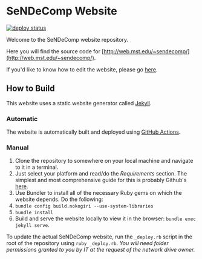 # SeNDeComp Website

[![deploy status](https://github.com/sendecomp/sendecomp-website/workflows/Jekyll%20site%20CI/badge.svg)](https://github.com/sendecomp/sendecomp-website/actions)

Welcome to the SeNDeComp website repository.

Here you will find the source code for [http://web.mst.edu/~sendecomp/](http://web.mst.edu/~sendecomp/).

If you'd like to know how to edit the website, please go [here](http://web.mst.edu/~sendecomp/edit).

## How to Build

This website uses a static website generator called [Jekyll](https://jekyllrb.com/).

### Automatic

The website is automatically built and deployed using [GitHub Actions](https://help.github.com/en/actions).

### Manual

1. Clone the repository to somewhere on your local machine and navigate to it in a terminal.
2. Just select your platform and read/do the *Requirements* section.  The simplest and most comprehensive guide for this is probably Github's [here][1].
3. Use Bundler to install all of the necessary Ruby gems on which the website depends.  Do the following:
  1. `bundle config build.nokogiri --use-system-libraries`
  2. `bundle install`
4. Build and serve the website locally to view it in the browser: `bundle exec jekyll serve`.

To update the actual SeNDeComp website, run the `_deploy.rb` script in the root of the repository using `ruby _deploy.rb`.
*You will need folder permissions granted to you by IT at the request of the network drive owner.*

[1]: https://help.github.com/articles/setting-up-your-github-pages-site-locally-with-jekyll/#platform-mac
